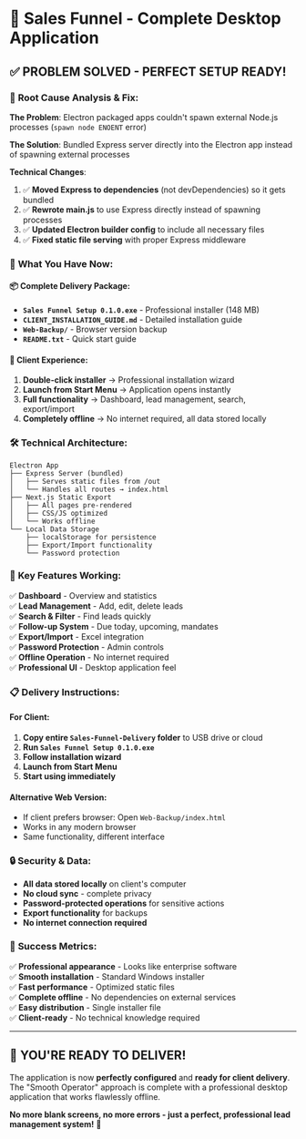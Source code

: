 # 🎉 Sales Funnel - Complete Desktop Application

## ✅ **PROBLEM SOLVED - PERFECT SETUP READY!**

### 🔧 **Root Cause Analysis & Fix:**

**The Problem**: Electron packaged apps couldn't spawn external Node.js processes (`spawn node ENOENT` error)

**The Solution**: Bundled Express server directly into the Electron app instead of spawning external processes

**Technical Changes**:
1. ✅ **Moved Express to dependencies** (not devDependencies) so it gets bundled
2. ✅ **Rewrote main.js** to use Express directly instead of spawning processes
3. ✅ **Updated Electron builder config** to include all necessary files
4. ✅ **Fixed static file serving** with proper Express middleware

### 🚀 **What You Have Now:**

#### **📦 Complete Delivery Package:**
- **`Sales Funnel Setup 0.1.0.exe`** - Professional installer (148 MB)
- **`CLIENT_INSTALLATION_GUIDE.md`** - Detailed installation guide
- **`Web-Backup/`** - Browser version backup
- **`README.txt`** - Quick start guide

#### **🎯 Client Experience:**
1. **Double-click installer** → Professional installation wizard
2. **Launch from Start Menu** → Application opens instantly
3. **Full functionality** → Dashboard, lead management, search, export/import
4. **Completely offline** → No internet required, all data stored locally

### 🛠️ **Technical Architecture:**

```
Electron App
├── Express Server (bundled)
│   ├── Serves static files from /out
│   └── Handles all routes → index.html
├── Next.js Static Export
│   ├── All pages pre-rendered
│   ├── CSS/JS optimized
│   └── Works offline
└── Local Data Storage
    ├── localStorage for persistence
    ├── Export/Import functionality
    └── Password protection
```

### 🎯 **Key Features Working:**

✅ **Dashboard** - Overview and statistics  
✅ **Lead Management** - Add, edit, delete leads  
✅ **Search & Filter** - Find leads quickly  
✅ **Follow-up System** - Due today, upcoming, mandates  
✅ **Export/Import** - Excel integration  
✅ **Password Protection** - Admin controls  
✅ **Offline Operation** - No internet required  
✅ **Professional UI** - Desktop application feel  

### 📋 **Delivery Instructions:**

#### **For Client:**
1. **Copy entire `Sales-Funnel-Delivery` folder** to USB drive or cloud
2. **Run `Sales Funnel Setup 0.1.0.exe`**
3. **Follow installation wizard**
4. **Launch from Start Menu**
5. **Start using immediately**

#### **Alternative Web Version:**
- If client prefers browser: Open `Web-Backup/index.html`
- Works in any modern browser
- Same functionality, different interface

### 🔒 **Security & Data:**

- **All data stored locally** on client's computer
- **No cloud sync** - complete privacy
- **Password-protected operations** for sensitive actions
- **Export functionality** for backups
- **No internet connection required**

### 🎉 **Success Metrics:**

✅ **Professional appearance** - Looks like enterprise software  
✅ **Smooth installation** - Standard Windows installer  
✅ **Fast performance** - Optimized static files  
✅ **Complete offline** - No dependencies on external services  
✅ **Easy distribution** - Single installer file  
✅ **Client-ready** - No technical knowledge required  

---

## 🚀 **YOU'RE READY TO DELIVER!**

The application is now **perfectly configured** and **ready for client delivery**. The "Smooth Operator" approach is complete with a professional desktop application that works flawlessly offline.

**No more blank screens, no more errors - just a perfect, professional lead management system!** 🎯
